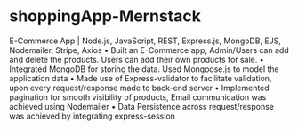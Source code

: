 # shoppingApp-Mernstack
E-Commerce App | Node.js, JavaScript, REST, Express.js, MongoDB, EJS, Nodemailer, Stripe, Axios 
• Built an E-Commerce app, Admin/Users can add and delete the products. Users can add their own products for sale.
• Integrated MongoDB for storing the data. Used Mongoose.js to model the application data
• Made use of Express-validator to facilitate validation, upon every request/response made to back-end server
• Implemented pagination for smooth visibility of products, Email communication was achieved using Nodemailer
• Data Persistence across request/response was achieved by integrating express-session
